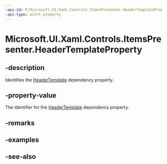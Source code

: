 ```yaml
---
-api-id: P:Microsoft.UI.Xaml.Controls.ItemsPresenter.HeaderTemplateProperty
-api-type: winrt property
---
```


<!-- Property syntax
public Windows.UI.Xaml.DependencyProperty HeaderTemplateProperty { get; }
-->

# Microsoft.UI.Xaml.Controls.ItemsPresenter.HeaderTemplateProperty

## -description
Identifies the [HeaderTemplate](itemspresenter_headertemplate.md) dependency property.

## -property-value
The identifier for the [HeaderTemplate](itemspresenter_headertemplate.md) dependency property.

## -remarks

## -examples

## -see-also

